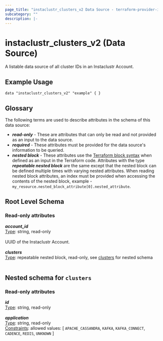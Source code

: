 ```yaml
---
page_title: "instaclustr_clusters_v2 Data Source - terraform-provider-instaclustr"
subcategory: ""
description: |-
---
```


# instaclustr_clusters_v2 (Data Source)
A listable data source of all cluster IDs in an Instaclustr Account.
## Example Usage
```
data "instaclustr_clusters_v2" "example" { }
```
## Glossary
The following terms are used to describe attributes in the schema of this data source:
- **_read-only_** - These are attributes that can only be read and not provided as an input to the data source.
- **_required_** - These attributes must be provided for the data source's information to be queried.
- **_nested block_** - These attributes use the [Terraform block syntax](https://www.terraform.io/language/attr-as-blocks) when defined as an input in the Terraform code. Attributes with the type **_repeatable nested block_** are the same except that the nested block can be defined multiple times with varying nested attributes. When reading nested block attributes, an index must be provided when accessing the contents of the nested block, example - `my_resource.nested_block_attribute[0].nested_attribute`.
## Root Level Schema
### Read-only attributes
*___account_id___*<br>
<ins>Type</ins>: string, read-only<br>
<br>UUID of the Instaclustr Account.<br><br>
*___clusters___*<br>
<ins>Type</ins>: repeatable nested block, read-only, see [clusters](#nested--clusters) for nested schema<br>
<br>
<a id="nested--clusters"></a>
## Nested schema for `clusters`

### Read-only attributes
*___id___*<br>
<ins>Type</ins>: string, read-only<br>
<br>
*___application___*<br>
<ins>Type</ins>: string, read-only<br>
<ins>Constraints</ins>: allowed values: [ `APACHE_CASSANDRA`, `KAFKA`, `KAFKA_CONNECT`, `CADENCE`, `REDIS`, `UNKNOWN` ]<br><br>
